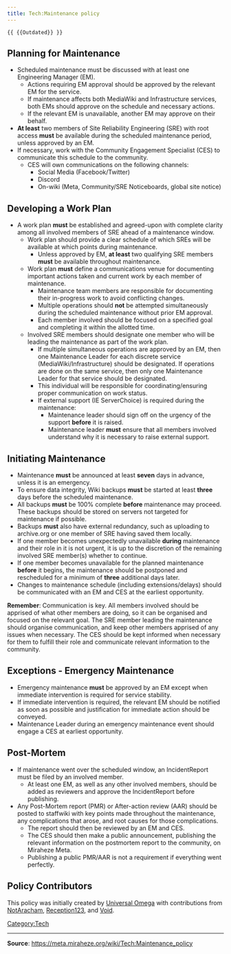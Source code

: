 ```yaml
---
title: Tech:Maintenance policy
---
```


`{{ {{Outdated}} }}`

## Planning for Maintenance 

* Scheduled maintenance must be discussed with at least one Engineering Manager (EM).
   * Actions requiring EM approval should be approved by the relevant EM for the service.
   * If maintenance affects both MediaWiki and Infrastructure services, both EMs should approve on the schedule and necessary actions.
   * If the relevant EM is unavailable, another EM may approve on their behalf.
* **At least** two members of Site Reliability Engineering (SRE) with root access **must** be available during the scheduled maintenance period, unless approved by an EM.
* If necessary, work with the Community Engagement Specialist (CES) to communicate this schedule to the community.
   * CES will own communications on the following channels:
      * Social Media (Facebook/Twitter)
      * Discord
      * On-wiki (Meta, Community/SRE Noticeboards, global site notice)

## Developing a Work Plan 

* A work plan **must** be established and agreed-upon with complete clarity among all involved members of SRE ahead of a maintenance window.
   * Work plan should provide a clear schedule of which SREs will be available at which points during maintenance.
      * Unless approved by EM, **at least** two qualifying SRE members **must** be available throughout maintenance.
   * Work plan **must** define a communications venue for documenting important actions taken and current work by each member of maintenance.
      * Maintenance team members are responsible for documenting their in-progress work to avoid conflicting changes.
      * Multiple operations should **not** be attempted simultaneously during the scheduled maintenance without prior EM approval.
      * Each member involved should be focused on a specified goal and completing it within the allotted time.
   * Involved SRE members should designate one member who will be leading the maintenance as part of the work plan.
      * If multiple simultaneous operations are approved by an EM, then one Maintenance Leader for each discrete service (MediaWiki/Infrastructure) should be designated. If operations are done on the same service, then only one Maintenance Leader for that service should be designated.
      * This individual will be responsible for coordinating/ensuring proper communication on work status.
      * If external support (IE ServerChoice) is required during the maintenance:
         * Maintenance leader should sign off on the urgency of the support **before** it is raised.
         * Maintenance leader **must** ensure that all members involved understand why it is necessary to raise external support.

## Initiating Maintenance 

* Maintenance **must** be announced at least **seven** days in advance, unless it is an emergency.
* To ensure data integrity, Wiki backups **must** be started at least **three** days before the scheduled maintenance.
* All backups **must** be 100% complete **before** maintenance may proceed. These backups should be stored on servers not targeted for maintenance if possible.
* Backups **must** also have external redundancy, such as uploading to archive.org or one member of SRE having saved them locally.
* If one member becomes unexpectedly unavailable **during** maintenance and their role in it is not urgent, it is up to the discretion of the remaining involved SRE member(s) whether to continue.
* If one member becomes unavailable for the planned maintenance **before** it begins, the maintenance should be postponed and rescheduled for a minimum of **three** additional days later.
* Changes to maintenance schedule (including extensions/delays) should be communicated with an EM and CES at the earliest opportunity.

**Remember**: Communication is key. All members involved should be apprised of what other members are doing, so it can be organised and focused on the relevant goal. The SRE member leading the maintenance should organise communication, and keep other members apprised of any issues when necessary. The CES should be kept informed when necessary for them to fulfill their role and communicate relevant information to the community.

## Exceptions - Emergency Maintenance 

* Emergency maintenance **must** be approved by an EM except when immediate intervention is required for service stability.
* If immediate intervention is required, the relevant EM should be notified as soon as possible and justification for immediate action should be conveyed.
* Maintenance Leader during an emergency maintenance event should engage a CES at earliest opportunity.

## Post-Mortem 

* If maintenance went over the scheduled window, an IncidentReport must be filed by an involved member.
   * At least one EM, as well as any other involved members, should be added as reviewers and approve the IncidentReport before publishing.
* Any Post-Mortem report (PMR) or After-action review (AAR) should be posted to staffwiki with key points made throughout the maintenance, any complications that arose, and root causes for those complications.
   * The report should then be reviewed by an EM and CES.
   * The CES should then make a public announcement, publishing the relevant information on the postmortem report to the community, on Miraheze Meta.
   * Publishing a public PMR/AAR is not a requirement if everything went perfectly.

## Policy Contributors 

This policy was initially created by [Universal Omega](https://meta.miraheze.org/wiki/User:Universal_Omega) with contributions from [NotAracham](https://meta.miraheze.org/wiki/User:NotAracham), [Reception123](https://meta.miraheze.org/wiki/User:Reception123), and [Void](https://meta.miraheze.org/wiki/User:Void).

[Category:Tech](https://meta.miraheze.org/wiki/Category:Tech)

----
**Source**: https://meta.miraheze.org/wiki/Tech:Maintenance_policy